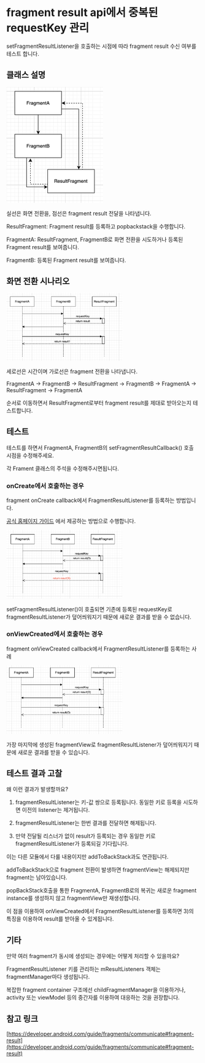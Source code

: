 # fragment result api에서 중복된 requestKey 관리

setFragmentResultListener을 호출하는 시점에 따라 fragment result 수신 여부를 테스트 합니다.

## 클래스 설명

<img src="images/classGraph.png" width="50%"/>

실선은 화면 전환을, 점선은 fragment result 전달을 나타냅니다.

ResultFragment:
Fragment result를 등록하고 popbackstack을 수행합니다.

FragmentA:
ResultFragment, FragmentB로 화면 전환을 시도하거나 등록된 Fragment result를 보여줍니다.

FragmentB:
등록된 Fragment result를 보여줍니다.

## 화면 전환 시나리오 
<img src="images/graph2.png" width="60%"/>

세로선은 시간이며 가로선은 fragment 전환을 나타냅니다.

FragmentA -> FragmentB -> ResultFragment -> FragmentB -> FragmentA -> ResultFragment -> FragmentA

순서로 이동하면서 ResultFragment로부터 fragment result를 제대로 받아오는지 테스트합니다.


## 테스트

테스트를 하면서 FragmentA, FragmentB의 setFragmentResultCallback() 호출 시점을 수정해주세요.

각 Frament 클래스의 주석을 수정해주시면됩니다.


### onCreate에서 호출하는 경우

fragment onCreate callback에서 FragmentResultListener를 등록하는 방법입니다.

[공식 홈페이지 가이드](https://developer.android.com/guide/fragments/communicate#pass-between-fragments)
에서 제공하는 방법으로 수행합니다.

<img src="images/graph3.png" width="60%"/>

setFragmentResultListener()이 호출되면 기존에 등록된 requestKey로 fragmentResultListener가 덮어씌워지기 때문에 새로운 결과를 받을
수 없습니다.

### onViewCreated에서 호출하는 경우

fragment onViewCreated callback에서 FragmentResultListener를 등록하는 사례

<img src="images/graph5.png" width="60%"/>

가장 마지막에 생성된 fragmentView로 fragmentResultListener가 덮어씌워지기 때문에 새로운 결과를 받을 수 있습니다.

## 테스트 결과 고찰

왜 이런 결과가 발생할까요?

1) fragmentResultListener는 키-값 쌍으로 등록됩니다. 동일한 키로 등록을 시도하면 이전의 listener는 제거됩니다.

2) fragmentResultListener는 한번 결과를 전달하면 해제됩니다. 

3) 만약 전달될 리스너가 없이 result가 등록되는 경우 동일한 키로 fragmentResultListener가 등록되길 기다립니다.

이는 다른 모듈에서 다룰 내용이지만 addToBackStack과도 연관됩니다.

addToBackStack으로 fragment 전환이 발생하면 fragmentView는 해제되지만 fragment는 남아있습니다.  

popBackStack호출을 통한 FragmentA, FragmentB로의 복귀는 새로운 fragment instance를 생성하지 않고 fragmentView만 재생성합니다. 

이 점을 이용하여 onViewCreated에서 FragmentResultListener를 등록하면 3)의 특징을 이용하여 result를 받아올 수 있게됩니다.


## 기타

만약 여러 fragment가 동시에 생성되는 경우에는 어떻게 처리할 수 있을까요?

FragmentResultListener 키를 관리하는 mResultListeners 객체는 fragmentManager마다 생성됩니다.

복잡한 fragment container 구조에선 childFragmentManager을 이용하거나, activity 또는 viewModel 등의 중간자를 이용하여 대응하는 것을
권장합니다.


## 참고 링크

[https://developer.android.com/guide/fragments/communicate#fragment-result](https://developer.android.com/guide/fragments/communicate#fragment-result)